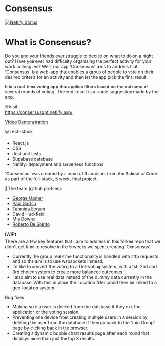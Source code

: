# Consensus

[![Netlify Status](https://api.netlify.com/api/v1/badges/02c7c6bd-d99f-47ee-9758-26a8b738283a/deploy-status)]([https://app.netlify.com/sites/georgeussherportfolio/deploys](https://consensusgpt.netlify.app/))


# What is Consensus?
Do you and your friends ever struggle to decide on what to do on a night out? Have you ever had difficulty organising the perfect activity for your work colleagues? Well, our app 'Consensus' aims to address that.
'Consensus' is a web-app that enables a group of people to vote on their desired criteria for an activity and then let the app pick the final result.

It is a real-time voting app that applies filters based on the outcome of several rounds of voting. The end-result is a single suggestion made by the app. 

🌐Visit: 
<br>
https://consensusgpt.netlify.app/

[Video Demonstration](https://www.youtube.com/watch?v=PBnj64zxD_E)

💻Tech-stack:
- React.js
- CSS
- Jest unit tests
- Supabase database
- Netlify: deployment and serverless functions

'Consensus' was created by a team of 6 students from the School of Code as part of the full-stack, 5 week, final project. 

👥The team (github profiles):
- [George Ussher](https://github.com/georgeussher)
 - [Paul Garton](https://github.com/paulg44)
 - [Tahmina Begum](https://github.com/Arghmybeans)
 - [David Huckfield](https://github.com/davidhuckfield)
 - [Mia Downe](https://github.com/Miadowne)
 - [Roberto De Spirito](https://github.com/Roboto-Automo)

❗WIP❗
<br>
There are a few key features that I aim to address in this forked repo that we didn't get time to resolve in the 5 weeks we spent creating 'Consensus'.
* Currently the group real-time functionality is handled with http requests and so the aim is to use websockets instead.
* I'd like to convert the voting to a Dot-voting system, with a 1st, 2nd and 3rd choice system to create more balanced outcomes.
* I also aim to use real data instead of the dummy data currently in the database. With this in place the Location filter could then be linked to a geo-location system.

Bug fixes 
* Making sure a user is deleted from the database if they exit the application or the voting session.
* Preventing one device from creating multiple users in a session by deleting the user from the database if they go back to the 'Join Group' page by clicking back in the browser.
* Creating a dynamic bubble chart results page after each round that displays more than just the top 3 results.



